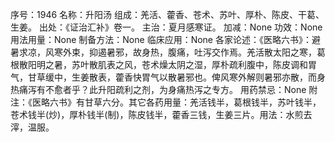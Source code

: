 序号：1946
名称：升阳汤
组成：羌活、藿香、苍术、苏叶、厚朴、陈皮、干葛、生姜。
出处：《证治汇补》卷一。
主治：夏月感寒证。
加减：None
功效：None
用法用量：None
制备方法：None
临床应用：None
各家论述：《医略六书》：避暑求凉，风寒外束，抑遏暑邪，故身热，腹痛，吐泻交作焉。羌活散太阳之寒，葛根散阳明之暑，苏叶散肌表之风，苍术燥太阴之湿，厚朴疏利腹中，陈皮调和胃气，甘草缓中，生姜散表，藿香快胃气以散暑邪也。俾风寒外解则暑邪亦散，而身热痛泻有不愈者乎？此升阳疏利之剂，为身痛热泻之专方。
用药禁忌：None
附注：《医略六书》有甘草六分。其它各药用量：羌活钱半，葛根钱半，苏叶钱半，苍术钱半(炒)，厚朴钱半(制)，陈皮钱半，藿香三钱，生姜三片。用法：水煎去滓，温服。
